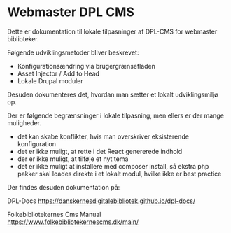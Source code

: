 # Webmaster DPL CMS

Dette er dokumentation til lokale tilpasninger af DPL-CMS for webmaster biblioteker.

Følgende udviklingsmetoder bliver beskrevet:

- Konfigurationsændring via brugergrænsefladen
- Asset Injector / Add to Head
- Lokale Drupal moduler

Desuden dokumenteres det, hvordan man sætter et lokalt udviklingsmiljø op.

Der er følgende begrænsninger i lokale tilpasning, men ellers er der mange muligheder.

- det kan skabe konflikter, hvis man overskriver eksisterende konfiguration
- det er ikke muligt, at rette i det React genererede indhold
- der er ikke muligt, at tilføje et nyt tema
- det er ikke muligt at installere med composer install, så ekstra php pakker skal loades direkte i et lokalt modul, hvilke ikke er best practice

Der findes desuden dokumentation på:

DPL-Docs
https://danskernesdigitalebibliotek.github.io/dpl-docs/

Folkebibliotekernes Cms Manual
https://www.folkebibliotekernescms.dk/main/
